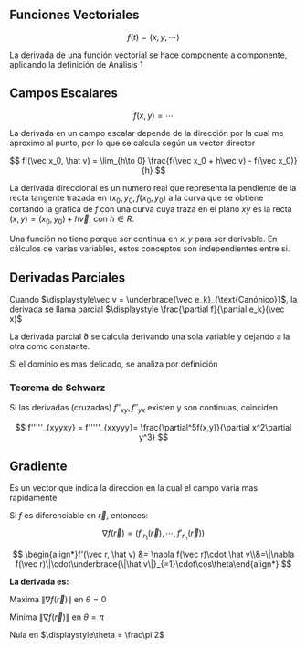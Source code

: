 ## Funciones Vectoriales

$$
f(t) = (x, y, \cdots)
$$

La derivada de una función vectorial se hace componente a componente, aplicando la definición de Análisis 1

## Campos Escalares

$$
f(x,y) = \cdots
$$

La derivada en un campo escalar depende de la dirección por la cual me aproximo al punto, por lo que se calcula según un vector director

$$
f'(\vec x_0, \hat v) = \lim_{h\to 0} \frac{f(\vec x_0 + h\vec v) - f(\vec x_0)}{h}
$$

La derivada direccional es un numero real que representa la pendiente de la recta tangente trazada en $(x_0, y_0, f(x_0, y_0)$ a la curva que se obtiene cortando la grafica de $f$ con una curva cuya traza en el plano $xy$ es la recta $(x,y) = (x_0, y_0) + h\vec v$, con $h \in R$.

Una función no tiene porque ser continua en $x,y$ para ser derivable. En cálculos de varias variables, estos conceptos son independientes entre si.

## Derivadas Parciales

Cuando $\displaystyle\vec v = \underbrace{\vec e_k}_{\text{Canónico}}$, la derivada se llama parcial $\displaystyle \frac{\partial f}{\partial e_k}(\vec x)$

La derivada parcial $\partial$ se calcula derivando una sola variable y dejando a la otra como constante.

Si el dominio es mas delicado, se analiza por definición

### Teorema de Schwarz

Si las derivadas (cruzadas) $f''_{xy}, f''_{yx}$ existen y son continuas, coinciden

$$
f'''''_{xyyxy} = f'''''_{xxyyy}= \frac{\partial^5f(x,y)}{\partial x^2\partial y^3}
$$

## Gradiente

Es un vector que indica la direccion en la cual el campo varia mas rapidamente.

Si $f$ es diferenciable en $\vec r$, entonces:

$$
\nabla f(\vec r) = \Big(f'_{r_1}(\vec r),\cdots,f'_{r_n}(\vec r)\Big )
$$

$$
\begin{align*}f'(\vec r, \hat v) &= \nabla f(\vec r)\cdot \hat v\\&=\|\nabla f(\vec r)\|\cdot\underbrace{\|\hat v\|}_{=1}\cdot\cos\theta\end{align*}
$$

**La derivada es:**

Maxima $\|\nabla f(\vec r)\|$ en $\theta = 0$

Minima $\|\nabla f(\vec r)\|$ en $\theta = \pi$

Nula en $\displaystyle\theta = \frac\pi 2$
